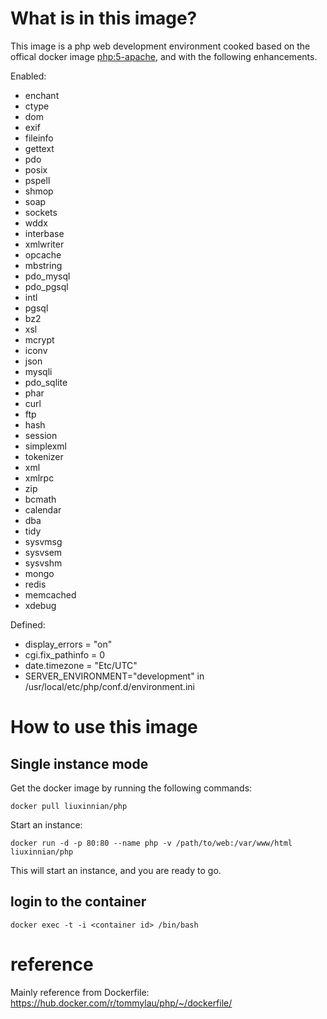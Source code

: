 # What is in this image?

This image is a php web development environment cooked based on the offical docker image [php:5-apache](https://hub.docker.com/_/php/), and with the following enhancements. 

Enabled:

* enchant
* ctype
* dom
* exif
* fileinfo
* gettext
* pdo
* posix
* pspell
* shmop
* soap
* sockets
* wddx
* interbase
* xmlwriter
* opcache
* mbstring
* pdo_mysql
* pdo_pgsql
* intl
* pgsql
* bz2
* xsl
* mcrypt
* iconv
* json
* mysqli
* pdo_sqlite
* phar
* curl
* ftp
* hash
* session
* simplexml
* tokenizer
* xml
* xmlrpc
* zip
* bcmath
* calendar
* dba
* tidy
* sysvmsg
* sysvsem
* sysvshm
* mongo 
* redis
* memcached
* xdebug

Defined:

* display_errors = "on"
* cgi.fix_pathinfo = 0
* date.timezone = "Etc/UTC"
* SERVER_ENVIRONMENT="development" in /usr/local/etc/php/conf.d/environment.ini

# How to use this image

## Single instance mode

Get the docker image by running the following commands:

	docker pull liuxinnian/php

Start an instance:

	docker run -d -p 80:80 --name php -v /path/to/web:/var/www/html liuxinnian/php

This will start an instance, and you are ready to go.

## login to the container

	docker exec -t -i <container id> /bin/bash

# reference
Mainly reference from Dockerfile: https://hub.docker.com/r/tommylau/php/~/dockerfile/